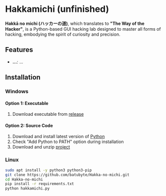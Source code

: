 # Hakkamichi (unfinished)

**Hakkā no michi (ハッカーの道)**, which translates to **"The Way of the Hacker"**, is a Python-based GUI hacking lab designed to master all forms of hacking, embodying the spirit of curiosity and precision.

## Features

- **...**: ...

## Installation

### Windows
#### Option 1: Executable
   1. Download executable from [release](https://github.com/batubyte/Hakka-no-michi/releases)

#### Option 2: Source Code
   1. Download and install latest version of [Python](https://www.python.org/downloads)
   2. Check "Add Python to PATH" option during installation
   3. Download and unzip [project](https://github.com/batubyte/Hakka-no-michi/archive/refs/heads/main.zip)

### Linux
```bash
sudo apt install -y python3 python3-pip
git clone https://github.com/batubyte/Hakka-no-michi.git
cd Hakka-no-michi
pip install -r requirements.txt
python hakkamichi.py
```
